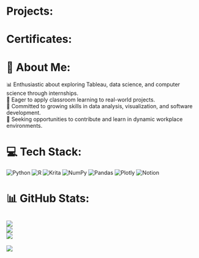 # Projects:

# Certificates: 

# 💫 About Me:
📊 Enthusiastic about exploring Tableau, data science, and computer science through internships.<br>🌱 Eager to apply classroom learning to real-world projects.<br>🧠 Committed to growing skills in data analysis, visualization, and software development.<br>💼 Seeking opportunities to contribute and learn in dynamic workplace environments.


# 💻 Tech Stack:
![Python](https://img.shields.io/badge/python-3670A0?style=for-the-badge&logo=python&logoColor=ffdd54) ![R](https://img.shields.io/badge/r-%23276DC3.svg?style=for-the-badge&logo=r&logoColor=white) ![Krita](https://img.shields.io/badge/Krita-203759?style=for-the-badge&logo=krita&logoColor=EEF37B) ![NumPy](https://img.shields.io/badge/numpy-%23013243.svg?style=for-the-badge&logo=numpy&logoColor=white) ![Pandas](https://img.shields.io/badge/pandas-%23150458.svg?style=for-the-badge&logo=pandas&logoColor=white) ![Plotly](https://img.shields.io/badge/Plotly-%233F4F75.svg?style=for-the-badge&logo=plotly&logoColor=white) ![Notion](https://img.shields.io/badge/Notion-%23000000.svg?style=for-the-badge&logo=notion&logoColor=white)
# 📊 GitHub Stats:
![](https://github-readme-stats.vercel.app/api?username=NightstarReaper&theme=dark&hide_border=false&include_all_commits=false&count_private=false)<br/>
![](https://github-readme-streak-stats.herokuapp.com/?user=NightstarReaper&theme=dark&hide_border=false)<br/>
![](https://github-readme-stats.vercel.app/api/top-langs/?username=NightstarReaper&theme=dark&hide_border=false&include_all_commits=false&count_private=false&layout=compact)
---
[![](https://visitcount.itsvg.in/api?id=NightstarReaper&icon=0&color=0)](https://visitcount.itsvg.in)

<!-- Proudly created with GPRM ( https://gprm.itsvg.in ) -->
